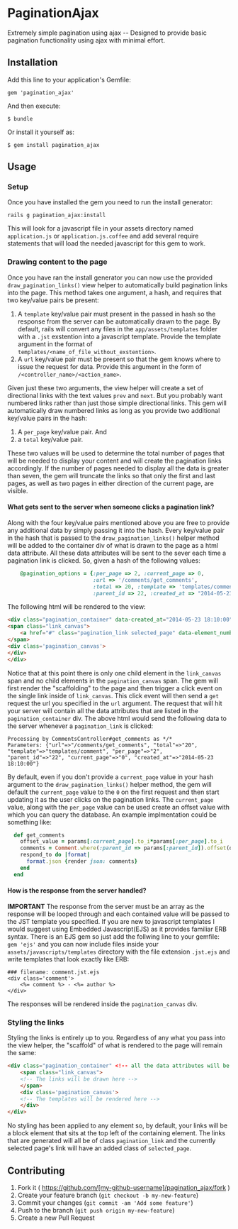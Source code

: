 # PaginationAjax

Extremely simple pagination using ajax -- Designed to provide basic pagination functionality using ajax with minimal effort.

## Installation

Add this line to your application's Gemfile:

    gem 'pagination_ajax'

And then execute:

    $ bundle

Or install it yourself as:

    $ gem install pagination_ajax

## Usage
### Setup 
Once you have installed the gem you need to run the install generator:
    
    rails g pagination_ajax:install
    
This will look for a javascript file in your assets directory named ```application.js``` or ```application.js.coffee``` and add several require statements that will load the needed javascript for this gem to work.  

### Drawing content to the page
Once you have ran the install generator you can now use the provided ```draw_pagination_links()``` view helper to automatically build pagination links into the page.  This method takes one argument, a hash, and requires that two key/value pairs be present:

1) A ```template``` key/value pair must present in the passed in hash so the response from the server can be automatically drawn to the page.  By default, rails will convert any files in the ```app/assets/templates``` folder with a ```.jst``` exstention into a javascript template.  Provide the template argument in the format of ```templates/<name_of_file_without_exstention>```.  
2) A ```url``` key/value pair must be present so that the gem knows where to issue the request for data.  Provide this argument in the form of ```/<controller_name>/<action_name>```.

Given just these two arguments, the view helper will create a set of directional links with the text values ```prev``` and ```next```.  But you probably want numbered links rather than just those simple directional links.  This gem will automatically draw numbered links as long as you provide two additional key/value pairs in the hash:

1) A ```per_page``` key/value pair. And 
2) a ```total``` key/value pair.

These two values will be used to determine the total number of pages that will be needed to display your content and will create the pagination links accordingly.  If the number of pages needed to display all the data is greater than seven, the gem will truncate the links so that only the first and last pages, as well as two pages in either direction of the current page, are visible.

#### What gets sent to the server when someone clicks a pagination link?
Along with the four key/value pairs mentioned above you are free to provide any additional data by simply passing it into the hash.  Every key/value pair in the hash that is passed to the ```draw_pagination_links()``` helper method will be added to the container div of what is drawn to the page as a html data attribute.  All these data attributes will be sent to the sever each time a pagination link is clicked.  So, given a hash of the following values:
```Ruby
    @pagination_options = {:per_page => 2, :current_page => 0, 
                           :url => '/comments/get_comments', 
                           :total => 20, :template => 'templates/comment', 
                           :parent_id => 22, :created_at => "2014-05-23 18:10:00" }
```    
The following html will be rendered to the view:
```Html
<div class="pagination_container" data-created_at="2014-05-23 18:10:00" data-current_page="0" data-parent_id="22" data-per_page="2" data-template="templates/comment" data-total="20" data-url="/comments/get_comments">
<span class="link_canvas">
    <a href="#" class="pagination_link selected_page" data-element_number="0">1</a></span><div class="pagination_canvas">
</span>
<div class='pagination_canvas'>
</div>
</div>
```
Notice that at this point there is only one child element in the ```link_canvas``` span and no child elements in the ```pagination_canvas``` span.  The gem will first render the "scaffolding" to the page and then trigger a click event on the single link inside of ```link_canvas```.  This click event will then send a ```get``` request the url you specified in the ```url``` argument.  The request that will hit your server will contain all the data attributes that are listed in the ```pagination_container``` div.  The above html would send the following data to the server whenever a ```pagination_link``` is clicked:
```
Processing by CommentsController#get_comments as */*
Parameters: {"url"=>"/comments/get_comments", "total"=>"20", "template"=>"templates/comment", "per_page"=>"2",    
"parent_id"=>"22", "current_page"=>"0", "created_at"=>"2014-05-23 18:10:00"}
```
By default, even if you don't provide a ```current_page``` value in your hash argument to the ```draw_pagination_links()``` helper method, the gem will default the ```current_page``` value to the ```0``` on the first request and then start updating it as the user clicks on the pagination links.  The ```current_page``` value, along with the ```per_page``` value can be used create an offset value with which you can query the database.  An example implmentation could be something like:
```Ruby
  def get_comments
    offset_value = params[:current_page].to_i*params[:per_page].to_i
    comments = Comment.where(:parent_id => params[:parent_id]).offset(offset_value).limit(params[:per_page])
    respond_to do |format|
      format.json {render json: comments}
    end
  end
```  
#### How is the response from the server handled?
**IMPORTANT** The response from the server must be an array as the response will be looped through and each contained value will be passed to the JST template you specified.  If you are new to javascript templates I would suggest using Embedded Javascript(EJS) as it provides familiar ERB syntax.  There is an EJS gem so just add the follwing line to your gemfile: ```gem 'ejs'``` and you can now include files inside your ```assets/javascripts/templates``` directory with the file extension ```.jst.ejs``` and write templates that look exactly like ERB:
```
### filename: comment.jst.ejs
<div class='comment'>
	<%= comment %> - <%= author %>
</div>
```
The responses will be rendered inside the ```pagination_canvas``` div.  

### Styling the links
Styling the links is entirely up to you.  Regardless of any what you pass into the view helper, the "scaffold" of what is rendered to the page will remain the same:
```Html
<div class="pagination_container" <!-- all the data attributes will be contained in here --> >
	<span class="link_canvas">
   	<!-- The links will be drawn here -->
	</span>
	<div class='pagination_canvas'>
	<!-- The templates will be rendered here --> 
	</div>
</div>
```
No styling has been applied to any element so, by default, your links will be a block element that sits at the top left of the containing element.  The links that are generated will all be of class ```pagination_link``` and the currently selected page's link will have an added class of ```selected_page```. 
## Contributing

1. Fork it ( https://github.com/[my-github-username]/pagination_ajax/fork )
2. Create your feature branch (`git checkout -b my-new-feature`)
3. Commit your changes (`git commit -am 'Add some feature'`)
4. Push to the branch (`git push origin my-new-feature`)
5. Create a new Pull Request
